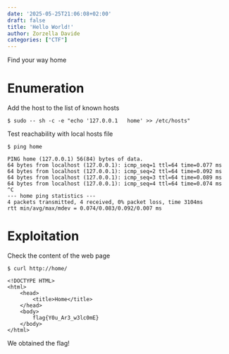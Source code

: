 ```yaml
---
date: '2025-05-25T21:06:08+02:00'
draft: false
title: 'Hello World!'
author: Zorzella Davide
categories: ["CTF"]
---
```


Find your way home

# Enumeration

Add the host to the list of known hosts

```
$ sudo -- sh -c -e "echo '127.0.0.1   home' >> /etc/hosts"
```

Test reachability with local hosts file

```
$ ping home
```

```
PING home (127.0.0.1) 56(84) bytes of data.
64 bytes from localhost (127.0.0.1): icmp_seq=1 ttl=64 time=0.077 ms
64 bytes from localhost (127.0.0.1): icmp_seq=2 ttl=64 time=0.092 ms
64 bytes from localhost (127.0.0.1): icmp_seq=3 ttl=64 time=0.089 ms
64 bytes from localhost (127.0.0.1): icmp_seq=4 ttl=64 time=0.074 ms
^C
--- home ping statistics ---
4 packets transmitted, 4 received, 0% packet loss, time 3104ms
rtt min/avg/max/mdev = 0.074/0.083/0.092/0.007 ms
```

# Exploitation

Check the content of the web page

```
$ curl http://home/
```

```
<!DOCTYPE HTML>
<html>
    <head>
        <title>Home</title>
    </head>
    <body>
        flag{Y0u_Ar3_w3lc0mE}
    </body>
</html>
```

We obtained the flag!